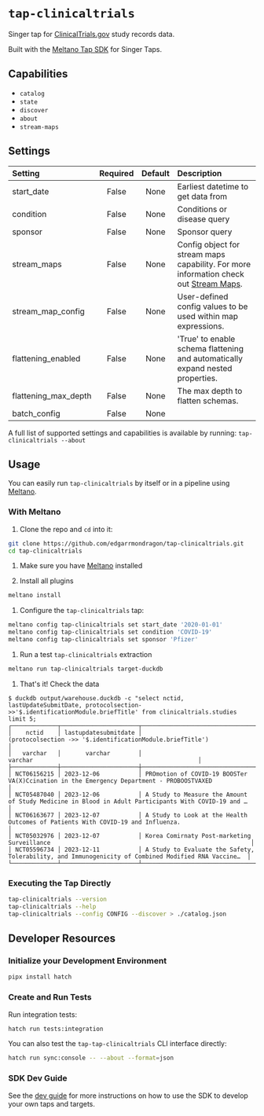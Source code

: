 # `tap-clinicaltrials`

Singer tap for [ClinicalTrials.gov](https://clinicaltrials.gov/data-about-studies/learn-about-api) study records data.

Built with the [Meltano Tap SDK](https://sdk.meltano.com) for Singer Taps.

## Capabilities

* `catalog`
* `state`
* `discover`
* `about`
* `stream-maps`

## Settings

| Setting             | Required | Default | Description |
|:--------------------|:--------:|:-------:|:------------|
| start_date          | False    | None    | Earliest datetime to get data from |
| condition           | False    | None    | Conditions or disease query |
| sponsor             | False    | None    | Sponsor query |
| stream_maps         | False    | None    | Config object for stream maps capability. For more information check out [Stream Maps](https://sdk.meltano.com/en/latest/stream_maps.html). |
| stream_map_config   | False    | None    | User-defined config values to be used within map expressions. |
| flattening_enabled  | False    | None    | 'True' to enable schema flattening and automatically expand nested properties. |
| flattening_max_depth| False    | None    | The max depth to flatten schemas. |
| batch_config        | False    | None    |             |

A full list of supported settings and capabilities is available by running: `tap-clinicaltrials --about`

## Usage

You can easily run `tap-clinicaltrials` by itself or in a pipeline using [Meltano](https://meltano.com/).

### With Meltano

1. Clone the repo and `cd` into it:

```bash
git clone https://github.com/edgarrmondragon/tap-clinicaltrials.git
cd tap-clinicaltrials
```

1. Make sure you have [Meltano](https://docs.meltano.com/guide/installation-guide) installed

1. Install all plugins

```bash
meltano install
```

1. Configure the `tap-clinicaltrials` tap:

```bash
meltano config tap-clinicaltrials set start_date '2020-01-01'
meltano config tap-clinicaltrials set condition 'COVID-19'
meltano config tap-clinicaltrials set sponsor 'Pfizer'
```

1. Run a test `tap-clinicaltrials` extraction

```bash
meltano run tap-clinicaltrials target-duckdb
```

1. That's it! Check the data

```console
$ duckdb output/warehouse.duckdb -c "select nctid, lastUpdateSubmitDate, protocolsection->>'$.identificationModule.briefTitle' from clinicaltrials.studies limit 5;
┌─────────────┬──────────────────────┬─────────────────────────────────────────────────────────────────────────────────────────────────────┐
│    nctid    │ lastupdatesubmitdate │                      (protocolsection ->> '$.identificationModule.briefTitle')                      │
│   varchar   │       varchar        │                                               varchar                                               │
├─────────────┼──────────────────────┼─────────────────────────────────────────────────────────────────────────────────────────────────────┤
│ NCT06156215 │ 2023-12-06           │ PROmotion of COVID-19 BOOSTer VA(X)Ccination in the Emergency Department - PROBOOSTVAXED            │
│ NCT05487040 │ 2023-12-06           │ A Study to Measure the Amount of Study Medicine in Blood in Adult Participants With COVID-19 and …  │
│ NCT06163677 │ 2023-12-07           │ A Study to Look at the Health Outcomes of Patients With COVID-19 and Influenza.                     │
│ NCT05032976 │ 2023-12-07           │ Korea Comirnaty Post-marketing Surveillance                                                         │
│ NCT05596734 │ 2023-12-11           │ A Study to Evaluate the Safety, Tolerability, and Immunogenicity of Combined Modified RNA Vaccine…  │
└─────────────┴──────────────────────┴─────────────────────────────────────────────────────────────────────────────────────────────────────┘
```

### Executing the Tap Directly

```bash
tap-clinicaltrials --version
tap-clinicaltrials --help
tap-clinicaltrials --config CONFIG --discover > ./catalog.json
```

## Developer Resources

### Initialize your Development Environment

```bash
pipx install hatch
```

### Create and Run Tests

Run integration tests:

```bash
hatch run tests:integration
```

You can also test the `tap-tap-clinicaltrials` CLI interface directly:

```bash
hatch run sync:console -- --about --format=json
```

### SDK Dev Guide

See the [dev guide](https://sdk.meltano.com/en/latest/dev_guide.html) for more instructions on how to use the SDK to
develop your own taps and targets.
